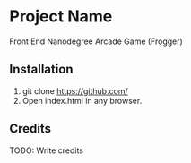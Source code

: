 # Project Name

Front End Nanodegree Arcade Game (Frogger)

## Installation

1. git clone https://github.com/
2. Open index.html in any browser.

## Credits

TODO: Write credits
